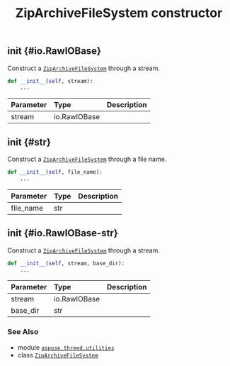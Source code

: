 ﻿---
title: ZipArchiveFileSystem constructor
second_title: Aspose.3D for Python via .NET API References
description: 
type: docs
weight: 10
url: /aspose.threed.utilities/ziparchivefilesystem/__init__/
is_root: false
---

## __init__ {#io.RawIOBase}

Construct a [`ZipArchiveFileSystem`](/3d/python-net/aspose.threed.utilities/ziparchivefilesystem) through a stream.



```python
def __init__(self, stream):
    ...
```


| Parameter | Type | Description |
| :- | :- | :- |
| stream | io.RawIOBase |  |


## __init__ {#str}

Construct a [`ZipArchiveFileSystem`](/3d/python-net/aspose.threed.utilities/ziparchivefilesystem) through a file name.



```python
def __init__(self, file_name):
    ...
```


| Parameter | Type | Description |
| :- | :- | :- |
| file_name | str |  |


## __init__ {#io.RawIOBase-str}

Construct a [`ZipArchiveFileSystem`](/3d/python-net/aspose.threed.utilities/ziparchivefilesystem) through a stream.



```python
def __init__(self, stream, base_dir):
    ...
```


| Parameter | Type | Description |
| :- | :- | :- |
| stream | io.RawIOBase |  |
| base_dir | str |  |



### See Also
* module [`aspose.threed.utilities`](../../)
* class [`ZipArchiveFileSystem`](/3d/python-net/aspose.threed.utilities/ziparchivefilesystem)
